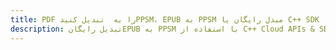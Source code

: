 ---title: PDF را به  تبدیل کنیدPPSM، EPUB به PPSM مبدل رایگان یا C++ SDKdescription: تبدیل رایگانEPUB به PPSM با استفاده از C++ Cloud APIs & SDK همچنین اسناد PDF را در Cloud ایجاد، ویرایش و رندر کنید.---